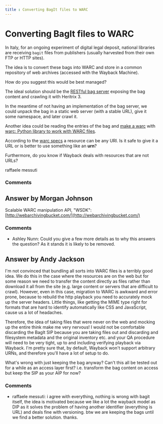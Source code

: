```yaml
---
title : Converting BagIt files to WARC
---
```

Converting BagIt files to WARC
=====================
In Italy, for an ongoing experiment of digital legal deposit, national
libraries are receiving `bagit` files from publishers (usually harvested
from their own FTP or HTTP sites).

The idea is to convert these bags into WARC and store in a common
repository of web archives (accessed with the Wayback Machine).

How do you suggest this would be best managed?

The ideal solution should be the [RESTful bag
server](https://github.com/acdha/restful-bag-server) exposing the bag
content and crawling it with Heritrix 3.

In the meantime of not having an implementation of the bag server, we
could unpack the bag in a static web server (with a stable URL), give it
some namespace, and later crawl it.

Another idea could be reading the entries of the bag and [make a
warc](http://warc.readthedocs.org/en/latest/#writing-warc-file) with
[warc: Python library to work with WARC
files](https://github.com/internetarchive/warc).

According to the [warc
specs](http://archive-access.sourceforge.net/warc/warc_file_format-0.9.html#anchor22)
a resource can be any URI. Is it safe to give it a URL or is better to
use something like an **urn**?

Furthermore, do you know if Wayback deals with resources that are not
URLs?

raffaele messuti

### Comments ###


Answer by Morgan Johnson
----------------
Scalable WARC manipulation API, "WSDK":
[http://webarchivingbucket.com/](http://webarchivingbucket.com/)

### Comments ###
* Ashley Nunn: Could you give a few more details as to why this answers the question?
As it stands it is likely to be removed.

Answer by Andy Jackson
----------------
I'm not convinced that bundling all sorts into WARC files is a terribly
good idea. We do this in the case where the resources are on the web but
for some reason we need to transfer the content directly as files rather
than download it all from the site (e.g. large content or servers that
are difficult to crawl). However, even in this case, migration to WARC
is awkward and error prone, because to rebuild the http playback you
need to accurately mock up the server headers. Little things, like
getting the MIME type right for formats that are hard to identify
automatically like CSS and JavaScript, cause us a lot of headaches.

Therefore, the idea of taking files that were never on the web and
mocking up the entire think make me very nervous! I would not be
comfortable discarding the BagIt SIP because you are taking files out
and discarding and filesystem metadata and the original inventory etc.
and your QA procedure will need to be very tight, up to and including
verifying playback via Wayback. I'm pretty sure that, by default,
Wayback won't support arbitrary URNs, and therefore you'll have a lot of
setup to do.

What's wrong with just keeping the bag anyway? Can't this all be tested
out for a while as an access layer first? i.e. transform the bag content
on access but keep the SIP as your AIP for now?

### Comments ###
* raffaele messuti: i agree with everything, nothing is wrong with bagit itself, the idea is
motivated because we like a lot the wayback model as DIP as it solves
the problem of having another identifier (everything is URL) and deals
fine with versioning. btw we are keeping the bags until we find a better
solution. thanks.

